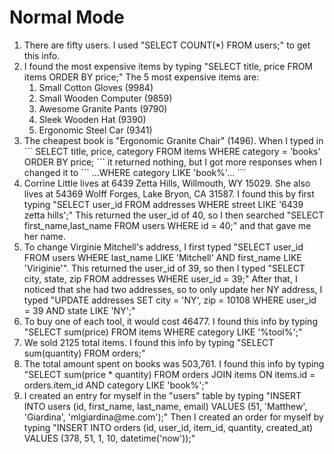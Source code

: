 <h1>Normal Mode</h1>
<p>
  <ol>
    <li>There are fifty users. I used "SELECT COUNT(*) FROM users;" to get this info.</li>
    <li>I found the most expensive items by typing "SELECT title, price FROM items ORDER BY price;" The 5 most expensive items are:
      <ol>
        <li>Small Cotton Gloves (9984)</li>
        <li>Small Wooden Computer (9859)</li>
        <li>Awesome Granite Pants (9790)</li>
        <li>Sleek Wooden Hat (9390)</li>
        <li>Ergonomic Steel Car (9341)</li>
      </ol></li>
    <li>The cheapest book is "Ergonomic Granite Chair" (1496). When I typed in
    ```
    SELECT title, price, category FROM items WHERE category = 'books' ORDER BY price;
    ```
     it returned nothing, but I got more responses when I changed it to
    ```
     ...WHERE category LIKE 'book%'...
    ```
      </li>
    <li>Corrine Little lives at 6439 Zetta Hills, Willmouth, WY 15029. She also lives at 54369 Wolff Forges, Lake Bryon, CA 31587. I found this by first typing "SELECT user_id FROM addresses WHERE street LIKE '6439 zetta hills';" This returned the user_id of 40, so I then searched "SELECT first_name,last_name FROM users WHERE id = 40;" and that gave me her name. </li>
    <li>To change Virginie Mitchell's address, I first typed "SELECT user_id FROM users WHERE last_name LIKE 'Mitchell' AND first_name LIKE 'Viriginie'". This returned the user_id of 39, so then I typed "SELECT city, state, zip FROM addresses WHERE user_id = 39;" After that, I noticed that she had two addresses, so to only update her NY address, I typed "UPDATE addresses SET city = 'NY', zip = 10108 WHERE user_id = 39 AND state LIKE 'NY';"</li>
    <li>To buy one of each tool, it would cost 46477. I found this info by typing "SELECT sum(price) FROM items WHERE category LIKE '%tool%';"</li>
    <li>We sold 2125 total items. I found this info by typing "SELECT sum(quantity) FROM orders;"</li>
    <li>The total amount spent on books was 503,761. I found this info by typing "SELECT sum(price * quantity) FROM orders JOIN items ON items.id = orders.item_id AND category LIKE 'book%';"</li>
    <li>I created an entry for myself in the "users" table by typing "INSERT INTO users (id, first_name, last_name, email) VALUES (51, 'Matthew', 'Giardina', 'mlgiardina@me.com');" Then I created an order for myself by typing "INSERT INTO orders (id, user_id, item_id, quantity, created_at) VALUES (378, 51, 1, 10, datetime('now'));"</li>
  </ol>
</p>


